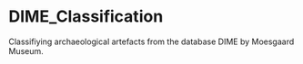 # DIME_Classification
Classifiying archaeological artefacts from the database DIME by Moesgaard Museum.

